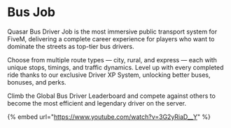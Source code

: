 # Bus Job

Quasar Bus Driver Job is the most immersive public transport system for FiveM, delivering a complete career experience for players who want to dominate the streets as top-tier bus drivers.

Choose from multiple route types — city, rural, and express — each with unique stops, timings, and traffic dynamics. Level up with every completed ride thanks to our exclusive Driver XP System, unlocking better buses, bonuses, and perks.

Climb the Global Bus Driver Leaderboard and compete against others to become the most efficient and legendary driver on the server.

{% embed url="https://www.youtube.com/watch?v=3G2yRiaD__Y" %}
